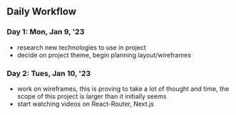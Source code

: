 ## Daily Workflow

### Day 1: Mon, Jan 9, '23
- research new technologies to use in project
- decide on project theme, begin planning layout/wireframes

### Day 2: Tues, Jan 10, '23
- work on wireframes, this is proving to take a lot of thought and time, the scope of this project is larger than it initially seems
- start watching videos on React-Router, Next.js 